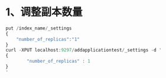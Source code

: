# 1、调整副本数量

```javascript
put /index_name/_settings
{
    "number_of_replicas":"1"
}
curl -XPUT localhost:9297/addapplicationtest/_settings -d '
{
        "number_of_replicas" : 1
}
'
```